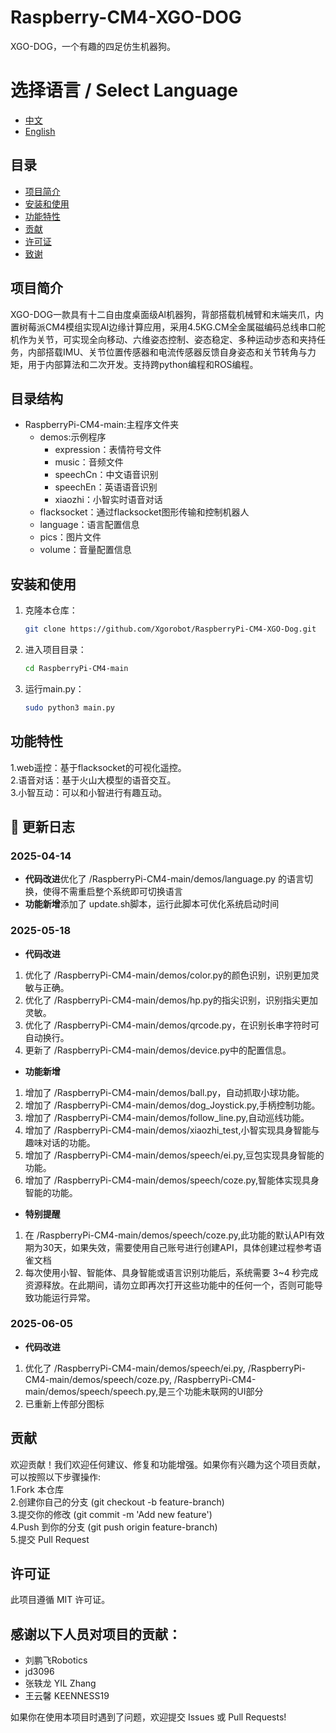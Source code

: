 # Raspberry-CM4-XGO-DOG

XGO-DOG，一个有趣的四足仿生机器狗。

# 选择语言 / Select Language

- [中文](#README.md)
- [English](README_en.md)

## 目录

- [项目简介](#项目简介)
- [安装和使用](#安装和使用)
- [功能特性](#功能特性)
- [贡献](#贡献)
- [许可证](#许可证)
- [致谢](#致谢)

## 项目简介

XGO-DOG一款具有十二自由度桌面级Al机器狗，背部搭载机械臂和末端夹爪，内置树莓派CM4模组实现AI边缘计算应用，采用4.5KG.CM全金属磁编码总线串口舵机作为关节，可实现全向移动、六维姿态控制、姿态稳定、多种运动步态和夹持任务，内部搭载IMU、关节位置传感器和电流传感器反馈自身姿态和关节转角与力矩，用于内部算法和二次开发。支持跨python编程和ROS编程。
## 目录结构
-  RaspberryPi-CM4-main:主程序文件夹
    - demos:示例程序
      - expression：表情符号文件
      - music：音频文件
      - speechCn：中文语音识别
      - speechEn：英语语音识别
      - xiaozhi：小智实时语音对话
    - flacksocket：通过flacksocket图形传输和控制机器人
    - language：语言配置信息
    - pics：图片文件
    - volume：音量配置信息
## 安装和使用

1. 克隆本仓库：
    ```bash
    git clone https://github.com/Xgorobot/RaspberryPi-CM4-XGO-Dog.git 
    ```

2. 进入项目目录：
    ```bash
    cd RaspberryPi-CM4-main
    ```

3. 运行main.py：
    ```bash
    sudo python3 main.py
    ```
## 功能特性
1.web遥控：基于flacksocket的可视化遥控。  
2.语音对话：基于火山大模型的语音交互。  
3.小智互动：可以和小智进行有趣互动。

## 📜 更新日志
### 2025-04-14
- **代码改进**优化了 /RaspberryPi-CM4-main/demos/language.py 的语言切换，使得不需重启整个系统即可切换语言
- **功能新增**添加了 update.sh脚本，运行此脚本可优化系统启动时间
### 2025-05-18
- **代码改进**
1. 优化了 /RaspberryPi-CM4-main/demos/color.py的颜色识别，识别更加灵敏与正确。
2. 优化了 /RaspberryPi-CM4-main/demos/hp.py的指尖识别，识别指尖更加灵敏。
3. 优化了 /RaspberryPi-CM4-main/demos/qrcode.py，在识别长串字符时可自动换行。
4. 更新了 /RaspberryPi-CM4-main/demos/device.py中的配置信息。
- **功能新增**
1. 增加了 /RaspberryPi-CM4-main/demos/ball.py，自动抓取小球功能。
2. 增加了 /RaspberryPi-CM4-main/demos/dog_Joystick.py,手柄控制功能。
3. 增加了 /RaspberryPi-CM4-main/demos/follow_line.py,自动巡线功能。
4. 增加了 /RaspberryPi-CM4-main/demos/xiaozhi_test,小智实现具身智能与趣味对话的功能。
5. 增加了 /RaspberryPi-CM4-main/demos/speech/ei.py,豆包实现具身智能的功能。
6. 增加了 /RaspberryPi-CM4-main/demos/speech/coze.py,智能体实现具身智能的功能。
- **特别提醒**
1. 在 /RaspberryPi-CM4-main/demos/speech/coze.py,此功能的默认API有效期为30天，如果失效，需要使用自己账号进行创建API，具体创建过程参考语雀文档
2. 每次使用小智、智能体、具身智能或语言识别功能后，系统需要 3~4 秒完成资源释放。在此期间，请勿立即再次打开这些功能中的任何一个，否则可能导致功能运行异常。
### 2025-06-05
- **代码改进**
1. 优化了 /RaspberryPi-CM4-main/demos/speech/ei.py, /RaspberryPi-CM4-main/demos/speech/coze.py, /RaspberryPi-CM4-main/demos/speech/speech.py,是三个功能未联网的UI部分
2. 已重新上传部分图标
## 贡献
欢迎贡献！我们欢迎任何建议、修复和功能增强。如果你有兴趣为这个项目贡献，可以按照以下步骤操作:  
1.Fork 本仓库  
2.创建你自己的分支 (git checkout -b feature-branch)  
3.提交你的修改 (git commit -m 'Add new feature')  
4.Push 到你的分支 (git push origin feature-branch)  
5.提交 Pull Request

## 许可证
此项目遵循 MIT 许可证。

## 感谢以下人员对项目的贡献：
- 刘鹏飞Robotics  
- jd3096  
- 张轶龙 YIL Zhang  
- 王云馨 KEENNESS19  

如果你在使用本项目时遇到了问题，欢迎提交 Issues 或 Pull Requests!

